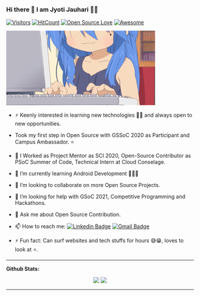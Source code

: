 
### Hi there 👋 I am  Jyoti Jauhari 👩‍💻 



[![Visitors](https://visitor-badge.glitch.me/badge?page_id=JyotiJauhari.visitor-badge)](https://github.com/JyotiJauhari)
[![HitCount](http://hits.dwyl.com/JyotiJauhari/JyotiJauhari.svg)](http://hits.dwyl.com/JyotiJauhari/JyotiJauhari)
[![Open Source Love](https://badges.frapsoft.com/os/v2/open-source.svg?v=103)](https://github.com/JyotiJauhari) 
[![Awesome](https://cdn.rawgit.com/sindresorhus/awesome/d7305f38d29fed78fa85652e3a63e154dd8e8829/media/badge.svg)](https://github.com/JyotiJauhari)

<!--
**JyotiJauhari/JyotiJauhari** is a ✨ _special_ ✨ repository because its `README.md` (this file) appears on your GitHub profile.
Here are some ideas to get you started:
-->

<!-- ⚡Loves Healthy Competition 👩‍💻 Lets have one! -->
<img align="centre" alt="GIF" src="https://github.com/JyotiJauhari/JyotiJauhari/blob/master/gif/Code.gif" width="400px" height = "200px" />


- ⚡ Keenly interested in learning new technologies 👩‍💻  and always open to new opportunities.

- Took my first step in Open Source with GSSoC 2020 as Participant and Campus Ambassador. ⭐

- 🔭 I Worked as Project Mentor as SCI 2020, Open-Source Contributor as PSoC Summer of Code, Technical Intern at Cloud Conselage.

- 🌱 I’m currently learning Android Development 👩‍💻✨

- 👯 I’m looking to collaborate on more Open Source Projects.

- 🤔 I’m looking for help with GSoC 2021, Competitive Programming and Hackathons.

- 💬 Ask me about Open Source Contribution.

- 📫 How to reach me:    [![Linkedin Badge](https://img.shields.io/badge/-JyotiJauhari-blue?style=flat-square&logo=Linkedin&logoColor=white&link=https://www.linkedin.com/in/jyoti-jauhari-007b7417b/)](https://www.linkedin.com/in/jyoti-jauhari-007b7417b/) [![Gmail Badge](https://img.shields.io/badge/-JyotiJauhari-c14438?style=flat-square&logo=Gmail&logoColor=white&link=mailto:jyotijauhari222@gmail.com)](mailto:jyotijauhari222@gmail.com)

- ⚡ Fun fact: Can surf websites and tech stuffs for hours 😅😁, loves to look at ⭐.


---

**Github Stats:**

<p align="center">
  
  <img src="https://github-readme-stats.vercel.app/api?username=JyotiJauhari&hide=stars&show_icons=true&line_height=48">
  <img src="https://github-readme-stats.vercel.app/api/top-langs/?username=JyotiJauhari&count_private=true">

</p>

---
